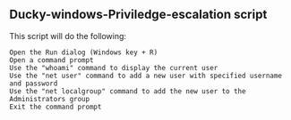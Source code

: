 ## Ducky-windows-Priviledge-escalation script

This script will do the following:

    Open the Run dialog (Windows key + R)
    Open a command prompt
    Use the "whoami" command to display the current user
    Use the "net user" command to add a new user with specified username and password
    Use the "net localgroup" command to add the new user to the Administrators group
    Exit the command prompt
